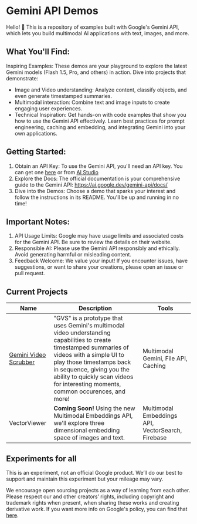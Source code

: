 # Gemini API Demos

Hello! 👋 This is a repository of examples built with Google's Gemini API, which lets you build multimodal AI applications with text, images, and more.

## What You'll Find:

Inspiring Examples: These demos are your playground to explore the latest Gemini models (Flash 1.5, Pro, and others) in action. Dive into projects that demonstrate:

- Image and Video understanding: Analyze content, classify objects, and even generate timestamped summaries.
- Multimodal interaction: Combine text and image inputs to create engaging user experiences.
- Technical Inspiration: Get hands-on with code examples that show you how to use the Gemini API effectively. Learn best practices for prompt engineering, caching and embedding, and integrating Gemini into your own applications.

## Getting Started:

1. Obtain an API Key: To use the Gemini API, you'll need an API key. You can get one [here](https://ai.google.dev/gemini-api/docs/api-key) or from [AI Studio](https://aistudio.google.com/app/apikey)
2. Explore the Docs: The official documentation is your comprehensive guide to the Gemini API: https://ai.google.dev/gemini-api/docs/
3. Dive into the Demos: Choose a demo that sparks your interest and follow the instructions in its README. You'll be up and running in no time!

## Important Notes:

1. API Usage Limits: Google may have usage limits and associated costs for the Gemini API. Be sure to review the details on their website.
2. Responsible AI: Please use the Gemini API responsibly and ethically. Avoid generating harmful or misleading content.
3. Feedback Welcome: We value your input! If you encounter issues, have suggestions, or want to share your creations, please open an issue or pull request.

## Current Projects

| Name                                     | Description                                                                                                                                                                                                                                                                                   | Tools                                             |
| ---------------------------------------- | --------------------------------------------------------------------------------------------------------------------------------------------------------------------------------------------------------------------------------------------------------------------------------------------- | ------------------------------------------------- |
| [Gemini Video Scrubber](/video-scrubber) | "GVS" is a prototype that uses Gemini's multimodal video understanding capabilities to create timestamped summaries of videos with a simple UI to play those timestamps back in sequence, giving you the ability to quickly scan videos for interesting moments, common occurences, and more! | Multimodal Gemini, File API, Caching              |
| VectorViewer                             | **Coming Soon!** Using the new Multimodal Embeddings API, we'll explore three dimensional embedding space of images and text.                                                                                                                                                                 | Multimodal Embeddings API, VectorSearch, Firebase |

## Experiments for all

This is an experiment, not an official Google product. We’ll do our best to support and maintain this experiment but your mileage may vary.

We encourage open sourcing projects as a way of learning from each other. Please respect our and other creators’ rights, including copyright and trademark rights when present, when sharing these works and creating derivative work. If you want more info on Google's policy, you can find that [here](https://www.google.com/permissions/).

